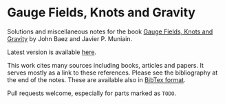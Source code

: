 # Gauge Fields, Knots and Gravity
Solutions and miscellaneous notes for the book [Gauge Fields, Knots and Gravity](https://doi.org/10.1142/2324) by John Baez and Javier P. Muniain.

Latest version is available [here](gfkg_notes.pdf).

This work cites many sources including books, articles and papers. It serves mostly as a link to these references. Please see the bibliography at the end of the notes. These are available also in [BibTex format](references.bib).

Pull requests welcome, especially for parts marked as `TODO`.
